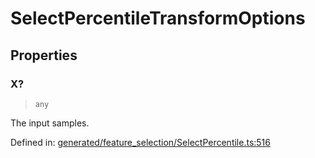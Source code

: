 # SelectPercentileTransformOptions

## Properties

### X?

> `any`

The input samples.

Defined in:  [generated/feature\_selection/SelectPercentile.ts:516](https://github.com/transitive-bullshit/scikit-learn-ts/blob/92ab806/packages/sklearn/src/generated/feature_selection/SelectPercentile.ts#L516)
